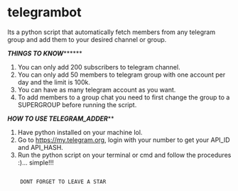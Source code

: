 # telegrambot
Its a python script that automatically fetch members from any telegram group and add them to your desired channel or group.


*********************THINGS TO KNOW***************************

1. You can only add 200 subscribers to telegram channel.
2. You can only add 50 members to telegram group with one account per day and the limit is 100k.
3. You can have as many telegram account as you want.
4. To add members to a group chat you need to first change the group to a SUPERGROUP before running the script.



*****************HOW TO USE TELEGRAM_ADDER*******************

1. Have python installed on your machine lol.
2. Go to https://my.telegram.org, login with your number to get your API_ID and API_HASH.
3. Run the python script on your terminal or cmd and follow the procedures :)... simple!!!



```

	DONT FORGET TO LEAVE A STAR

```


